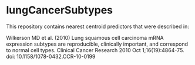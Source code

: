 # lungCancerSubtypes

This repository contains nearest centroid predictors that were described in:

Wilkerson MD et al. (2010) Lung squamous cell carcinoma mRNA expression subtypes are reproducible, clinically important, and correspond to normal cell types. Clinical Cancer Research 2010 Oct 1;16(19):4864-75. doi: 10.1158/1078-0432.CCR-10-0199
